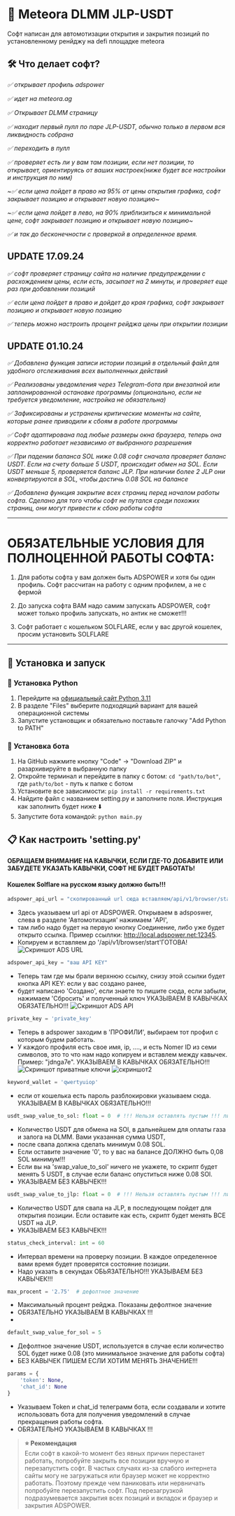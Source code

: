 # 🤖 Meteora DLMM JLP-USDT
Софт написан для автомотизации открытия и закрытия позиций по установленному ренйджу на defi площадке meteora 

## 🛠 Что делает софт?
*✅ открывает профиль adspower*

*✅ идет на meteora.ag*

*✅ Открывает DLMM страницу* 

*✅ находит первый пулл по паре JLP-USDT, обычно только в первом вся ликвидность собрана*

*✅ переходить в пулл*

*✅ проверяет есть ли у вам там позиции, если нет позиции, то открывает, ориентируясь от ваших настроек(ниже будет все настройки и инструкция по ним)*

*~✅ если цена пойдет в право на 95% от цены открытия графика, софт закрывает позицию и открывает новую позицию~*

*~✅ если цена пойдет в лево, на 90% приблизиться к минимальной цене, софт закрывает позицию и открывает новую позицию~*

*✅ и так до бесконечности с проверкой в определенное время.*

## UPDATE 17.09.24

*✅ софт проверяет страницу сайта на наличие предупреждении с расхождением цены, если есть, засыпает на 2 минуты, и проверяет еще раз при добавлении позиций*

*✅ если цена пойдет в право и дойдет до края графика, софт закрывает позицию и открывает новую позицию*

*✅ теперь можно настроить процент рейджа цены при открытии позиции*

## UPDATE 01.10.24

*✅ Добавлена функция записи истории позиций в отдельный файл для удобного отслеживания всех выполненных действий*

*✅ Реализованы уведомления через Telegram-бота при внезапной или запланированной остановке программы (опционально, если не требуется уведомление, настройка не обязательна)*

*✅ Зафиксированы и устранены критические моменты на сайте, которые ранее приводили к сбоям в работе программы*

*✅ Софт адаптирована под любые размеры окна браузера, теперь она корректно работает независимо от выбранного разрешения*

*✅ При падении баланса SOL ниже 0.08 софт сначала проверяет баланс USDT. Если на счету больше 5 USDT, происходит обмен на SOL. 
Если USDT меньше 5, проверяется баланс JLP. При наличии более 2 JLP они конвертируются в SOL, чтобы достичь 0.08 SOL на балансе*

*✅ Добавлена функция закрытие всех страниц перед началом работы софта. Сделано для того чтобы софт не путался среди похожих страниц, они могут привести к сбою работы софта*

--------------------------------------------------------------------------------------------------------------------------------------------------------------------------------------------------
# ОБЯЗАТЕЛЬНЫЕ УСЛОВИЯ ДЛЯ ПОЛНОЦЕННОЙ РАБОТЫ СОФТА:
1) Для работы софта у вам должен быть ADSPOWER и хотя бы один профиль. Софт рассчитан на работу с одним профилем, а не с фермой

2) До запуска софта ВАМ надо самим запускать ADSPOWER, софт может только профиль запускать, но антик не сможет!!!

3) Софт работает с кошельком SOLFLARE, если у вас другой кошелек, просим установить SOLFLARE

--------------------------------------------------------------------------------------------------------------------------------------------------------------------------------------------------

## 🚀 Установка и запуск
### 🐍 Установка Python
1. Перейдите на [официальный сайт Python 3.11](https://www.python.org/downloads/release/python-3119/)
2. В разделе "Files" выберите подходящий вариант для вашей операционной системы
3. Запустите установщик и обязательно поставьте галочку "Add Python to PATH"


### 🤖 Установка бота
1. На GitHub нажмите кнопку "Code" -> "Download ZIP" и разархивируйте в выбранную папку
2. Откройте терминал и перейдите в папку с ботом: `cd "path/to/bot"`, где `path/to/bot` - путь к папке с ботом
3. Установите все зависимости: `pip install -r requirements.txt`
4. Найдите файл с названием setting.py и заполните поля. Инструкция как заполнить будет ниже ⬇️
5. Запустите бота командой: `python main.py`

## 📋 Как настроить 'setting.py'
#### ОБРАЩАЕМ ВНИМАНИЕ НА КАВЫЧКИ, ЕСЛИ ГДЕ-ТО ДОБАВИТЕ ИЛИ ЗАБУДЕТЕ УКАЗАТЬ КАВЫЧКИ, СОФТ НЕ БУДЕТ РАБОТАТЬ!
#### Кошелек Solflare на русском языку должно быть!!!

```python 
adspower_api_url = "скопированный url сюда вставляем/api/v1/browser/start"
```
+ Здесь указываем url api от ADSPOWER. Открываем в adsposwer, слева в разделе 'Автомотизация' нажимаем 'API', 
+ там либо надо будет на первую кнопку Соединение, либо уже будет открыто ссылка. Пример ссыллки: http://local.adspower.net:12345.
+ Копируем и вставляем до '/api/v1/browser/start'ГОТОВА!
  ![Скриншот ADS URL]([https://github.com/Kuba199403/meteora/issues/1#issuecomment-2350105124](https://github.com/Kuba199403/meteora/blob/main/%D0%A1%D0%BD%D0%B8%D0%BC%D0%BE%D0%BA%20%D1%8D%D0%BA%D1%80%D0%B0%D0%BD%D0%B0%202024-09-13%20%D0%B2%2022.13.13.png))

``` python
adspower_api_key = "ваш API KEY"
```
+ Теперь там где мы брали верхнюю ссылку, снизу этой ссылки будет кнопка API KEY: если у вас создано ранее, 
+ будет написано 'Создано', если знаете то пишите сюда, если забыли, нажимаем 'Сбросить' и полученный ключ УКАЗЫВАЕМ В КАВЫЧКАХ ОБЯЗАТЕЛЬНО!!!
![Скриншот ADS API]([https://github.com/Kuba199403/meteora/issues/1#issue-2525631916](https://github.com/Kuba199403/meteora/blob/main/%D0%A1%D0%BD%D0%B8%D0%BC%D0%BE%D0%BA%20%D1%8D%D0%BA%D1%80%D0%B0%D0%BD%D0%B0%202024-09-13%20%D0%B2%2022.21.31.png))
``` python
private_key = 'private_key'
```
+ Теперь в adspower заходим в 'ПРОФИЛИ', выбираем тот профил с которым будем работать. 
+ У каждого профиля есть свое имя, ip, ...., и есть Nomer ID из семи символов, это то что нам надо
копируем и вставлем между кавычек. Пример: "jdnga7e". УКАЗЫВАЕМ В КАВЫЧКАХ ОБЯЗАТЕЛЬНО!!!
![Скриншот приватные ключи]([https://github.com/Kuba199403/meteora/issues/1#issuecomment-2350120339](https://github.com/Kuba199403/meteora/blob/main/%D0%A1%D0%BD%D0%B8%D0%BC%D0%BE%D0%BA%20%D1%8D%D0%BA%D1%80%D0%B0%D0%BD%D0%B0%202024-09-13%20%D0%B2%2022.31.00.png))
![скриншот2]([https://github.com/Kuba199403/meteora/issues/1#issuecomment-2350120589](https://github.com/Kuba199403/meteora/blob/main/%D0%A1%D0%BD%D0%B8%D0%BC%D0%BE%D0%BA%20%D1%8D%D0%BA%D1%80%D0%B0%D0%BD%D0%B0%202024-09-13%20%D0%B2%2022.49.52.png))
``` python
keyword_wallet = 'qwertyuiop'
```
+ если от кошелька есть пароль разблокировки указываем сюда. УКАЗЫВАЕМ В КАВЫЧКАХ ОБЯЗАТЕЛЬНО!!!

``` python
usdt_swap_value_to_sol: float = 0  # !!! Нельзя оставлять пустым !!! либо '0', либо ваше значение
```
+ Количество USDT для обмена на SOl, в дальнейшем для оплаты газа и залога на DLMM. Вами указанная сумма USDT, 
+ после свапа должна сделать минимум 0.08 SOL. 
+ Если оставите значение '0', то у вас на балансе ДОЛЖНО быть 0,08 SOL минимум!!! 
+ Если вы на 'swap_value_to_sol' ничего не укажете, то скрипт будет менять 5 USDT, в случае если баланс опуститься ниже 0.08 SOl.
+ УКАЗЫВАЕМ БЕЗ КАВЫЧЕК!!!

``` python
usdt_swap_value_to_jlp: float = 0  # !!! Нельзя оставлять пустым !!! либо '0', либо ваше значение
```
+ Количество USDT для свапа на JLP, в последующем пойдет для открытия позиции. Если оставите как есть, скрипт будет менять ВСЕ USDT на JLP. 
+ УКАЗЫВАЕМ БЕЗ КАВЫЧЕК!!!

``` python
status_check_interval: int = 60
```
+ Интервал времени на проверку позиции. В каждое определенное вами время будет проверятся состояние позиции. 
+ Надо указать в секундах ОБЬЯЗАТЕЛЬНО!!! УКАЗЫВАЕМ БЕЗ КАВЫЧЕК!!!

``` python
max_procent = '2.75'  # дефолтное значение
```
+ Максимальный процент рейджа. Показаны дефолтное значение
+ ОБЯЗАТЕЛЬНО УКАЗЫВАЕМ В КАВЫЧКАХ !!!
+ 

```python
default_swap_value_for_sol = 5
```
+ Дефолтное значение USDT, используется в случае если количество SOL будет ниже 0.08 (это минимальное значение для работы софта)
+ БЕЗ КАВЫЧЕК ПИШЕМ ЕСЛИ ХОТИМ МЕНЯТЬ ЗНАЧЕНИЕ!!!
```python
params = {
    'token': None,
    'chat_id': None
}
```
+ Указываем Token и chat_id телеграмм бота, если создавали и хотите использовать бота для получения уведомлений в случае прекращения работы софта. 
+ ОБЯЗАТЕЛЬНО УКАЗЫВАЕМ В КАВЫЧКАХ !!!

> **⭐️ Рекомендация**<br>
> Если софт в какой-то момент без явных причин перестанет работать, попробуйте закрыть все позиции вручную и перезапустить софт. 
> В частых случаях из-за слабого интернета сайты могу не загружаться или браузер может не корректно работать. 
> Поэтому прежде чем паниковать или нервничать попробуйте перезапустить софт. Под перезагрузкой подразумевается закрытия всех позиций и вкладок и браузер и закрытия ADSPOWER. 

